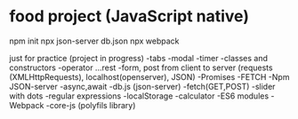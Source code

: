 # food project (JavaScript native)

npm init
npx json-server db.json
npx webpack



just for practice (project  in progress)
-tabs
-modal
-timer
-classes and constructors
-operator ...rest 
-form, post from client to server  (requests (XMLHttpRequests), localhost(openserver), JSON)
-Promises
-FETCH
-Npm JSON-server
-async,await
-db.js (json-server)
-fetch(GET,POST)
-slider with dots
-regular expressions
-localStorage
-calculator
-ES6 modules
-Webpack
-core-js (polyfils library)
